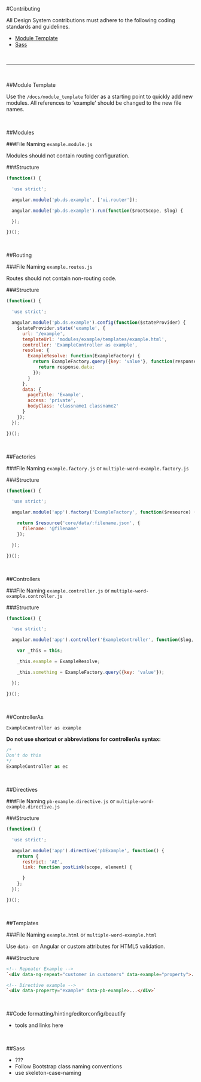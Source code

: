 #Contributing

All Design System contributions must adhere to the following coding standards and guidelines.

- [Module Template](#module-template)
- [Sass](#sass)

<br>

---

<br>

##<a name="module-template"></a>Module Template

Use the `/docs/module_template` folder as a starting point to quickly add new modules. All references to 'example' should be changed to the new file names.

<br>

##Modules

###File Naming
`example.module.js`

Modules should not contain routing configuration.

###Structure
```javascript
(function() {

  'use strict';

  angular.module('pb.ds.example', ['ui.router']);

  angular.module('pb.ds.example').run(function($rootScope, $log) {

  });

})();
```

<br>

##Routing

###File Naming
`example.routes.js`

Routes should not contain non-routing code.

###Structure
```javascript
(function() {

  'use strict';

  angular.module('pb.ds.example').config(function($stateProvider) {
    $stateProvider.state('example', {
      url: '/example',
      templateUrl: 'modules/example/templates/example.html',
      controller: 'ExampleController as example',
      resolve: {
        ExampleResolve: function(ExampleFactory) {
          return ExampleFactory.query({key: 'value'}, function(response) {
            return response.data;
          });
        }
      },
      data: {
        pageTitle: 'Example',
        access: 'private',
        bodyClass: 'classname1 classname2'
      }
    });
  });

})();
```

<br>

##Factories

###File Naming
`example.factory.js` or `multiple-word-example.factory.js`

###Structure
```javascript
(function() {

  'use strict';

  angular.module('app').factory('ExampleFactory', function($resource) {

    return $resource('core/data/:filename.json', {
      filename: '@filename'
    });

  });

})();
```

<br>

##Controllers

###File Naming
`example.controller.js` or `multiple-word-example.controller.js`

###Structure
```javascript
(function() {

  'use strict';

  angular.module('app').controller('ExampleController', function($log, ExampleResolve, ExampleFactory) {

    var _this = this;

    _this.example = ExampleResolve;

    _this.something = ExampleFactory.query({key: 'value'});

  });

})();
```

<br>

##ControllerAs
```
ExampleController as example
```

**Do not use shortcut or abbreviations for controllerAs syntax:**
```javascript
/*
Don't do this
*/
ExampleController as ec
```

<br>

##Directives

###File Naming
`pb-example.directive.js` or `multiple-word-example.directive.js`

###Structure
```javascript
(function() {

  'use strict';

  angular.module('app').directive('pbExample', function() {
    return {
      restrict: 'AE',
      link: function postLink(scope, element) {

      }
    };
  });

})();
```

<br>

##Templates

###File Naming
`example.html` or `multiple-word-example.html`

Use `data-` on Angular or custom attributes for HTML5 validation.

###Structure
```html
<!-- Repeater Example -->
`<div data-ng-repeat="customer in customers" data-example="property">...</div>`

<!-- Directive example -->
`<div data-property="example" data-pb-example>...</div>`
```

<br>

##Code formatting/hinting/editorconfig/beautify
- tools and links here

<br>

##<a href="sass"></a>Sass
- ???
- Follow Bootstrap class naming conventions
- use skeleton-case-naming
